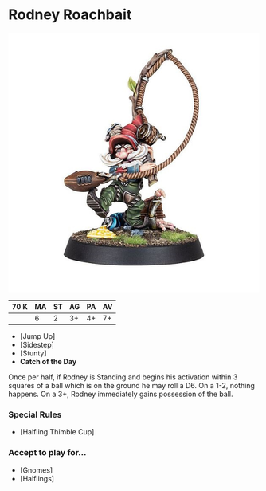 # Rodney Roachbait

![](../media/starplayers/BBRodneyRoachbait01.jpg)

| 70 K | MA | ST | AG | PA | AV |
| ----- | -- | - | -- | -- | -- |
|       | 6  | 2 | 3+ | 4+ | 7+ |

* [Jump Up]
* [Sidestep]
* [Stunty]
* **Catch of the Day**

Once per half, if Rodney is Standing and begins his activation within 3 squares of a ball which is on the ground he may roll a D6. On a 1-2, nothing happens. On a 3+, Rodney immediately gains possession of the ball.

### Special Rules

* [Halfling Thimble Cup]

### Accept to play for...

* [Gnomes]
* [Halflings]
